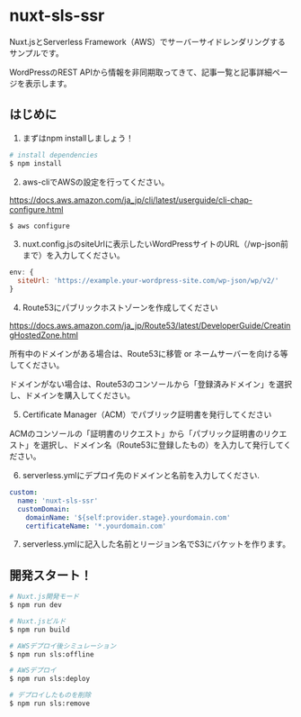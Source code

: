 # nuxt-sls-ssr

Nuxt.jsとServerless Framework（AWS）でサーバーサイドレンダリングするサンプルです。

WordPressのREST APIから情報を非同期取ってきて、記事一覧と記事詳細ページを表示します。

## はじめに

1. まずはnpm installしましょう！

``` bash
# install dependencies
$ npm install
```


2. aws-cliでAWSの設定を行ってください。

https://docs.aws.amazon.com/ja_jp/cli/latest/userguide/cli-chap-configure.html

``` bash
$ aws configure
```


3. nuxt.config.jsのsiteUrlに表示したいWordPressサイトのURL（/wp-json前まで）を入力してください。

``` nuxt.config.js
env: {
  siteUrl: 'https://example.your-wordpress-site.com/wp-json/wp/v2/'
}
```


4. Route53にパブリックホストゾーンを作成してください

https://docs.aws.amazon.com/ja_jp/Route53/latest/DeveloperGuide/CreatingHostedZone.html

所有中のドメインがある場合は、Route53に移管 or ネームサーバーを向ける等してください。

ドメインがない場合は、Route53のコンソールから「登録済みドメイン」を選択し、ドメインを購入してください。


5. Certificate Manager（ACM）でパブリック証明書を発行してください

ACMのコンソールの「証明書のリクエスト」から「パブリック証明書のリクエスト」を選択し、ドメイン名（Route53に登録したもの）を入力して発行してください。


6. serverless.ymlにデプロイ先のドメインと名前を入力してください.

``` serverless.yml
custom:
  name: 'nuxt-sls-ssr'
  customDomain:
    domainName: '${self:provider.stage}.yourdomain.com'
    certificateName: '*.yourdomain.com'
```


7. serverless.ymlに記入した名前とリージョン名でS3にバケットを作ります。


## 開発スタート！

``` bash
# Nuxt.js開発モード
$ npm run dev

# Nuxt.jsビルド
$ npm run build

# AWSデプロイ後シミュレーション
$ npm run sls:offline

# AWSデプロイ
$ npm run sls:deploy

# デプロイしたものを削除
$ npm run sls:remove

```
